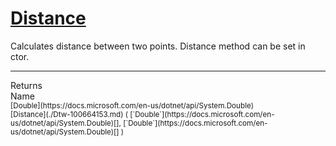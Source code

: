 # [Distance](./Dtw-100664153.md)

Calculates distance between two points.  Distance method can be set in ctor.
<br>
<hr>
Returns<img width=550/>Name
<br>
<sub>[Double](https://docs.microsoft.com/en-us/dotnet/api/System.Double)</sub><img width=500/><sub>[Distance](./Dtw-100664153.md) ( [`Double`](https://docs.microsoft.com/en-us/dotnet/api/System.Double)[], [`Double`](https://docs.microsoft.com/en-us/dotnet/api/System.Double)[] )</sub><br>


